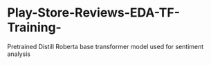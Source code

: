 # Play-Store-Reviews-EDA-TF-Training-
Pretrained Distill Roberta base transformer model used for sentiment analysis
